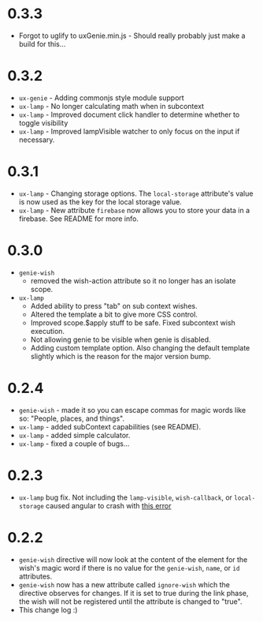# 0.3.3

 - Forgot to uglify to uxGenie.min.js - Should really probably just make a build for this...

# 0.3.2

 - `ux-genie` - Adding commonjs style module support
 - `ux-lamp` - No longer calculating math when in subcontext
 - `ux-lamp` - Improved document click handler to determine whether to toggle visibility
 - `ux-lamp` - Improved lampVisible watcher to only focus on the input if necessary.

# 0.3.1

 - `ux-lamp` - Changing storage options. The `local-storage` attribute's value is now used as the key for the local storage value.
 - `ux-lamp` - New attribute `firebase` now allows you to store your data in a firebase. See README for more info.

# 0.3.0

 - `genie-wish`
   - removed the wish-action attribute so it no longer has an isolate scope.
 - `ux-lamp`
   - Added ability to press "tab" on sub context wishes.
   - Altered the template a bit to give more CSS control.
   - Improved scope.$apply stuff to be safe. Fixed subcontext wish execution.
   - Not allowing genie to be visible when genie is disabled.
   - Adding custom template option. Also changing the default template slightly which is the reason for the major version bump.

# 0.2.4

 - `genie-wish` - made it so you can escape commas for magic words like so: "People\, places\, and things".
 - `ux-lamp` - added subContext capabilities (see README).
 - `ux-lamp` - added simple calculator.
 - `ux-lamp` - fixed a couple of bugs...

# 0.2.3

 - `ux-lamp` bug fix. Not including the `lamp-visible`, `wish-callback`,
 or `local-storage` caused angular to crash with [this error](http://docs.angularjs.org/error/$compile:nonassign?p0=undefined&p1=uxLamp)

# 0.2.2

 - `genie-wish` directive will now look at the content of the element
 for the wish's magic word if there is no value for the `genie-wish`,
 `name`, or `id` attributes.
 - `genie-wish` now has a new attribute called `ignore-wish` which
 the directive observes for changes. If it is set to true during the
 link phase, the wish will not be registered until the attribute is
 changed to "true".
 - This change log :)